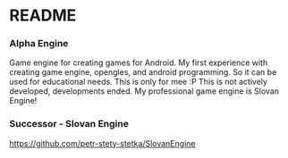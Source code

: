 # README #

### Alpha Engine ###

Game engine for creating games for Android.
My first experience with creating game engine, opengles, and android programming.
So it can be used for educational needs. This is only for mee :P 
This is not actively developed, developments ended.
My professional game engine is Slovan Engine!

### Successor - Slovan Engine ###
https://github.com/petr-stety-stetka/SlovanEngine